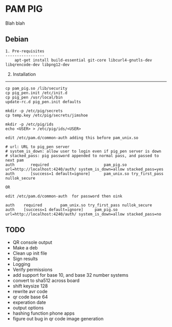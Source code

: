 PAM PIG
================================
Blah blah

Debian
------
	1. Pre-requisites
	-----------------
		apt-get install build-essential git-core libcurl4-gnutls-dev libqrencode-dev libpng12-dev

2. Installation
---------------
	cp pam_pig.so /lib/security
	cp pig_pen.init /etc/init.d
	cp pig_pen /usr/local/bin
	update-rc.d pig_pen.init defaults

	mkdir -p /etc/pig/secrets
	cp temp.key /etc/pig/secrets/jimshoe

	mkdir -p /etc/pig/ids
	echo <USER> > /etc/pig/ids/<USER>

	edit /etc/pam.d/common-auth adding this before pam_unix.so

	# url: URL to pig_pen server
	# system_is_down: allow user to login even if pig_pen server is down
	# stacked_pass: pig password appended to normal pass, and passed to next pam
	auth       required                        pam_pig.so url=http://localhost:4240/auth/ system_is_down=allow stacked_pass=yes 
	auth       [success=1 default=ignore]      pam_unix.so try_first_pass nullok_secure

	OR

	edit /etc/pam.d/common-auth  for password then oink

	auth    required        pam_unix.so try_first_pass nullok_secure                                                      
	auth    [success=1 default=ignore]     pam_pig.so url=http://localhost:4240/auth/ system_is_down=allow stacked_pass=no

TODO
----
* QR console output
* Make a deb
* Clean up init file
* Sign results
* Logging
* Verify permissions
* add support for base 10, and base 32 number systems
* convert to sha512 across board
* shift keysize 128
* rewrite avr code
* qr code base 64
* experation date
* output options
* hashing function phone apps
* figure out bug in qr code image generation
